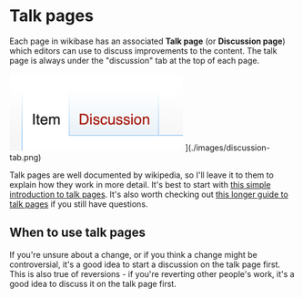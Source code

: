 # Talk pages

Each page in wikibase has an associated **Talk page** (or **Discussion page**) which editors can use to discuss improvements to the content. The talk page is always under the "discussion" tab at the top of each page.

![The "Discussion" tab at the top of a page in wikibase, next to the default "Item" tab](./images/discussion-tab.png)
](./images/discussion-tab.png)

Talk pages are well documented by wikipedia, so I'll leave it to them to explain how they work in more detail. It's best to start with [this simple introduction to talk pages](https://en.wikipedia.org/wiki/Help:Introduction_to_talk_pages/All). It's also worth checking out [this longer guide to talk pages](https://en.wikipedia.org/wiki/Help:Talk_pages) if you still have questions.

## When to use talk pages

If you're unsure about a change, or if you think a change might be controversial, it's a good idea to start a discussion on the talk page first. This is also true of reversions - if you're reverting other people's work, it's a good idea to discuss it on the talk page first.
